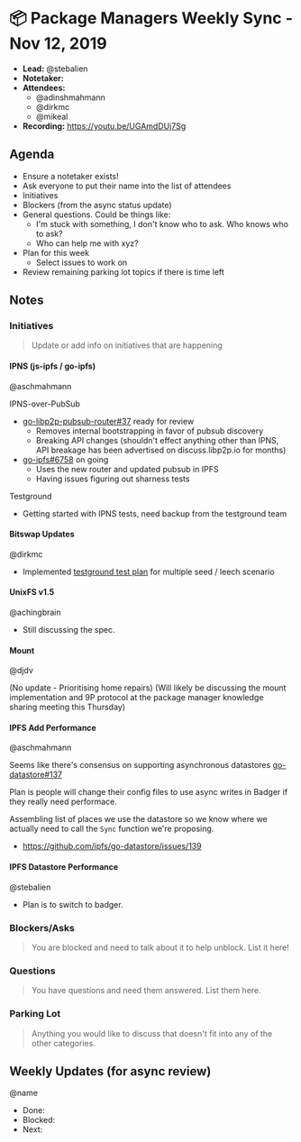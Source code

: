 # 📦 Package Managers Weekly Sync - Nov 12, 2019

- **Lead:** @stebalien
- **Notetaker:**
- **Attendees:**
  - @adinshmahmann
  - @dirkmc
  - @mikeal
- **Recording:** https://youtu.be/UGAmdDUj7Sg

## Agenda

- Ensure a notetaker exists!
- Ask everyone to put their name into the list of attendees
- Initiatives
- Blockers (from the async status update)
- General questions. Could be things like:
  - I'm stuck with something, I don't know who to ask. Who knows who to ask?
  - Who can help me with xyz?
- Plan for this week
  - Select issues to work on
- Review remaining parking lot topics if there is time left

## Notes

### Initiatives
> Update or add info on initiatives that are happening

#### IPNS (js-ipfs / go-ipfs)
@aschmahmann

IPNS-over-PubSub
  - [go-libp2p-pubsub-router#37](https://github.com/libp2p/go-libp2p-pubsub-router/pull/37) ready for review
    - Removes internal bootstrapping in favor of pubsub discovery
    - Breaking API changes (shouldn't effect anything other than IPNS, API breakage has been advertised on discuss.libp2p.io for months)
  - [go-ipfs#6758](https://github.com/ipfs/go-ipfs/pull/6758) on going
    - Uses the new router and updated pubsub in IPFS
    - Having issues figuring out sharness tests

Testground
  - Getting started with IPNS tests, need backup from the testground team

#### Bitswap Updates
@dirkmc
- Implemented [testground test plan](https://github.com/ipfs/testground/pull/82) for multiple seed / leech scenario

#### UnixFS v1.5
@achingbrain

- Still discussing the spec.

#### Mount
@djdv

(No update - Prioritising home repairs)
(Will likely be discussing the mount implementation and 9P protocol at the package manager knowledge sharing meeting this Thursday)

#### IPFS Add Performance
@aschmahmann

Seems like there's consensus on supporting asynchronous datastores [go-datastore#137](https://github.com/ipfs/go-datastore/issues/137)

Plan is people will change their config files to use async writes in Badger if they really need performace.

Assembling list of places we use the datastore so we know where we actually need to call the `Sync` function we're proposing.
  - https://github.com/ipfs/go-datastore/issues/139


#### IPFS Datastore Performance
@stebalien

- Plan is to switch to badger.

### Blockers/Asks
> You are blocked and need to talk about it to help unblock. List it here!

### Questions
> You have questions and need them answered. List them here.

### Parking Lot
> Anything you would like to discuss that doesn't fit into any of the other categories.

## Weekly Updates (for async review)

@name
- Done:
- Blocked:
- Next:
